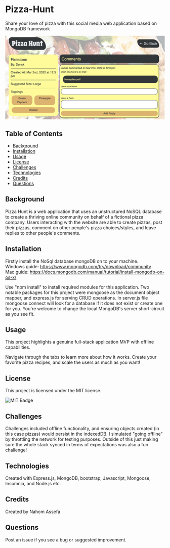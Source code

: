 # Pizza-Hunt
Share your love of pizza with this social media web application based on MongoDB framework

![Pizza Hunt Screenshot](public/assets/css/PizzaHunt.png)

## Table of Contents

- [Background](#background)
- [Installation](#installation)
- [Usage](#usage)
- [License](#license)
- [Challenges](#contributions)
- [Technologies](#technologies)
- [Credits](#credits)
- [Questions](#questions)

## Background

Pizza Hunt is a web application that uses an unstructured NoSQL database to create a thriving online community on behalf of a fictional pizza company. Users interacting with the website are able to create pizzas, post their pizzas, comment on other people's pizza choices/styles, and leave replies to other people's comments.

## Installation

Firstly install the NoSql database mongoDB on to your machine. <br> 
Windows guide: https://www.mongodb.com/try/download/community <br>
Mac guide: https://docs.mongodb.com/manual/tutorial/install-mongodb-on-os-x/

Use "npm install" to install required modules for this application. Two notable packages for this project were mongoose as the document object mapper, and express.js for serving CRUD operations. In server.js file mongoose.connect will look for a database if it does not exist or create one for you. You're welcome to change the local MongoDB's server short-circuit as you see fit.

## Usage

This project highlights a genuine full-stack application MVP with offline capabilities.

Navigate through the tabs to learn more about how it works. Create your favorite pizza recipes, and scale the users as much as you want!

## License

This project is licensed under the MIT license.

![MIT Badge](https://img.shields.io/npm/l/f)

## Challenges

Challenges included offline functionality, and ensuring objects created (in this case pizzas) would persist in the indexedDB. I simulated "going offline" by throttling the network for testing purposes. Outside of this just making sure the whole stack synced in terms of expectations was also a fun challenge!

## Technologies

Created with Express.js, MongoDB, bootstrap, Javascript, Mongoose, Insomnia, and Node.js etc.

## Credits

Created by Nahom Assefa

## Questions

Post an issue if you see a bug or suggested improvement.
